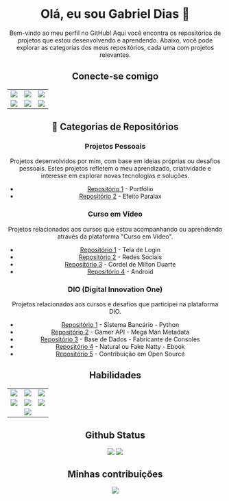 
<div align="center">

# Olá, eu sou Gabriel Dias 👋

Bem-vindo ao meu perfil no GitHub! Aqui você encontra os repositórios de projetos que estou desenvolvendo e aprendendo. Abaixo, você pode explorar as categorias dos meus repositórios, cada uma com projetos relevantes.


## Conecte-se comigo  
<table>
  <tr>
    <td>
      <a href="https://www.linkedin.com/in/gabriel-dias-68b61422b/">
        <img src="https://img.shields.io/badge/LinkedIn-0077B5?style=for-the-badge&logo=linkedin&logoColor=white">
      </a>
    </td>
    <td>
      <a href="https://www.instagram.com/_dias_gabriel__/">
        <img src="https://img.shields.io/badge/-Instagram-%23E4405F?style=for-the-badge&logo=instagram&logoColor=white">
      </a>
    </td>
    <td>
      <a href="https://github.com/ogabrieldias">
        <img src="https://img.shields.io/badge/GitHub-100000?style=for-the-badge&logo=github&logoColor=white">
      </a>
    </td>
  </tr>
  <tr>
    <td>
      <a href="https://wa.me/5524998558044">
        <img src="https://img.shields.io/badge/WhatsApp-25D366?style=for-the-badge&logo=whatsapp&logoColor=white">
      </a>
    </td>
    <td>
      <a href="mailto:gabrieldiass707@gmail.com">
        <img src="https://img.shields.io/badge/Gmail-333333?style=for-the-badge&logo=gmail&logoColor=red">
      </a>
    </td>
    <td>
      <a href="https://ogabrieldias.github.io/myportfolio/">
        <img src="https://img.shields.io/badge/Portfolio-FF5722?style=for-the-badge&logo=todoist&logoColor=white">
      </a>
    </td>
  </tr>
</table>


## 🚀 Categorias de Repositórios

### **Projetos Pessoais**
Projetos desenvolvidos por mim, com base em ideias próprias ou desafios pessoais. Estes projetos refletem o meu aprendizado, criatividade e interesse em explorar novas tecnologias e soluções.
- [Repositório 1](https://ogabrieldias.github.io/myportfolio/) - Portfólio
- [Repositório 2](https://github.com/ogabrieldias/paralax-effect) - Efeito Paralax


### **Curso em Vídeo**
Projetos relacionados aos cursos que estou acompanhando ou aprendendo através da plataforma "Curso em Vídeo".

- [Repositório 1](https://github.com/ogabrieldias/projeto-login) - Tela de Login
- [Repositório 2](https://github.com/ogabrieldias/projeto-social) - Redes Sociais
- [Repositório 3](https://github.com/ogabrieldias/projeto-cordel) - Cordel de Milton Duarte
- [Repositório 4](https://github.com/ogabrieldias/android) - Android

### **DIO (Digital Innovation One)**
Projetos relacionados aos cursos e desafios que participei na plataforma DIO.

- [Repositório 1](https://github.com/ogabrieldias/sistema-bancario-dio) - Sistema Bancário - Python
- [Repositório 2](https://github.com/ogabrieldias/MegaApiDotnetCore) - Gamer API - Mega Man Metadata
- [Repositório 3](https://github.com/ogabrieldias/dataset-gamesshop) - Base de Dados - Fabricante de Consoles
- [Repositório 4](https://github.com/ogabrieldias/lab-natty-or-not) - Natural ou Fake Natty - Ebook
- [Repositório 5](https://github.com/ogabrieldias/dio-lab-open-source) - Contribuição em Open Source


## Habilidades  
<table>
  <tr>
    <td>
      <img src="https://img.shields.io/badge/HTML5-E34F26?style=for-the-badge&logo=html5&logoColor=white">
    </td>
    <td>
      <img src="https://img.shields.io/badge/CSS3-1572B6?style=for-the-badge&logo=css3&logoColor=white">
    </td>
    <td>
      <img src="https://img.shields.io/badge/python-3670A0?style=for-the-badge&logo=python&logoColor=ffdd54">
    </td>
  </tr>
  <tr>
    <td>
      <img src="https://img.shields.io/badge/PostgreSQL-000?style=for-the-badge&logo=postgresql">
    </td>
    <td>
      <img src="https://img.shields.io/badge/Windows-000?style=for-the-badge&logo=windows&logoColor=2CA5E0">
    </td>
    <td>
      <img src="https://img.shields.io/badge/Figma-696969?style=for-the-badge&logo=figma&logoColor=figma">
    </td>
  </tr>
  <tr>
    <td colspan="3" align="center">
      <img src="https://img.shields.io/badge/Vscode-007ACC?style=for-the-badge&logo=visual-studio-code&logoColor=white">
    </td>
  </tr>
</table>


## Github Status  
<img src="https://github-readme-stats.vercel.app/api?username=ogabrieldias&theme=transparent&bg_color=000&border_color=DFBD69&show_icons=true&icon_color=FFF&title_color=DFBD69&text_color=DFBD69&hide_title=true&hide=stars">  
<img src="https://github-readme-stats-git-masterrstaa-rickstaa.vercel.app/api/top-langs/?username=ogabrieldias&layout=compact&bg_color=000&border_color=DFBD69&title_color=DFBD69&text_color=FFF&hide_title=true">  


## Minhas contribuições  
<a href="https://git.io/streak-stats">
  <img src="https://streak-stats.demolab.com/?user=ogabrieldias&theme=maroongold&background=000&border=DFBD69&dates=FFF">
</a>

</div>

